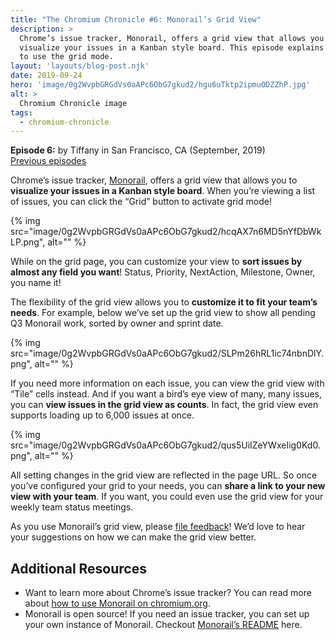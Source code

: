 ```yaml
---
title: "The Chromium Chronicle #6: Monorail’s Grid View"
description: >
  Chrome’s issue tracker, Monorail, offers a grid view that allows you to
  visualize your issues in a Kanban style board. This episode explains how
  to use the grid mode.
layout: 'layouts/blog-post.njk'
date: 2019-09-24
hero: 'image/0g2WvpbGRGdVs0aAPc6ObG7gkud2/hgu6uTktp2ipmuODZZhP.jpg'
alt: >
  Chromium Chronicle image
tags:
  - chromium-chronicle
---
```


**Episode 6:** by Tiffany in San Francisco, CA (September, 2019)<br>
[Previous episodes](/tags/chromium-chronicle/)

Chrome’s issue tracker, [Monorail][monorail-homepage], offers a grid view
that allows you to **visualize your issues in a Kanban style board**.
When you’re viewing a list of issues, you can click the “Grid” button to
activate grid mode!

{% img src="image/0g2WvpbGRGdVs0aAPc6ObG7gkud2/hcqAX7n6MD5nYfDbWkLP.png", alt="" %}

While on the grid page, you can customize your view to **sort issues by
almost any field you want**! Status, Priority, NextAction, Milestone,
Owner, you name it!

The flexibility of the grid view allows you to **customize it to fit your
team’s needs**. For example, below we’ve set up the grid view to show all
pending Q3 Monorail work, sorted by owner and sprint date.

{% img src="image/0g2WvpbGRGdVs0aAPc6ObG7gkud2/SLPm26hRL1ic74nbnDlY.png", alt="" %}

If you need more information on each issue, you can view the grid view with
“Tile” cells instead. And if you want a bird’s eye view of many, many issues,
you can **view issues in the grid view as counts**. In fact, the grid view even
supports loading up to 6,000 issues at once.

{% img src="image/0g2WvpbGRGdVs0aAPc6ObG7gkud2/qus5UiIZeYWxeIig0Kd0.png", alt="" %}

All setting changes in the grid view are reflected in the page URL. So once
you’ve configured your grid to your needs, you can **share a link to your new
view with your team**. If you want, you could even use the grid view for your
weekly team status meetings.

As you use Monorail’s grid view, please [file feedback][file-feedback]! We’d
love to hear your suggestions on how we can make the grid view better.

## Additional Resources

* Want to learn more about Chrome’s issue tracker? You can read more about
[how to use Monorail on chromium.org][monorail-chromium].
* Monorail is open source! If you need an issue tracker, you can set up your
own instance of Monorail. Checkout [Monorail’s README][monorail-readme] here.

[monorail-homepage]: https://bugs.chromium.org/hosting
[file-feedback]: https://bugs.chromium.org/p/monorail/issues/entry?labels=UI-Refresh-Feedback,Feature-Grids,Via-Chrome-Chronicle&cc=zhangtiff@chromium.org,jrobbins@chromium.org&summary=Feedback+on+the+new+Monorail+Grid+View&components=UI
[monorail-chromium]: https://www.chromium.org/issue-tracking
[monorail-readme]: https://cs.chromium.org/chromium/infra/appengine/monorail/README.md
